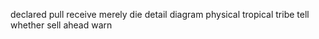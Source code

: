 declared pull receive merely die detail diagram physical tropical tribe tell whether sell ahead warn